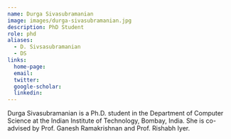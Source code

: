 ```yaml
---
name: Durga Sivasubramanian
image: images/durga-sivasubramanian.jpg
description: PhD Student
role: phd
aliases:
  - D. Sivsasubramanian
  - DS
links:
  home-page: 
  email: 
  twitter: 
  google-scholar: 
  linkedin: 
---
```


Durga Sivasubramanian is a Ph.D. student in the Department of Computer Science at the Indian Institute of Technology, Bombay, India. She is co-advised by Prof. Ganesh Ramakrishnan and Prof. Rishabh Iyer.

